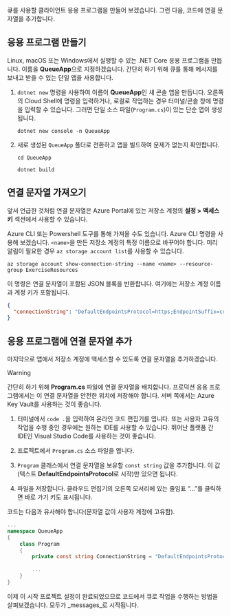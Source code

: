 큐를 사용할 클라이언트 응용 프로그램을 만들어 보겠습니다. 그런 다음, 코드에 연결 문자열을 추가합니다.

## <a name="create-the-application"></a>응용 프로그램 만들기

Linux, macOS 또는 Windows에서 실행할 수 있는 .NET Core 응용 프로그램을 만듭니다. 이름을 **QueueApp**으로 지정하겠습니다. 간단히 하기 위해 큐를 통해 메시지를 보내고 받을 수 있는 단일 앱을 사용합니다.

1. `dotnet new` 명령을 사용하여 이름이 **QueueApp**인 새 콘솔 앱을 만듭니다. 오른쪽의 Cloud Shell에 명령을 입력하거나, 로컬로 작업하는 경우 터미널/콘솔 창에 명령을 입력할 수 있습니다. 그러면 단일 소스 파일(`Program.cs`)이 있는 단순 앱이 생성됩니다.

    ```azurecli
    dotnet new console -n QueueApp
    ```

2. 새로 생성된 `QueueApp` 폴더로 전환하고 앱을 빌드하여 문제가 없는지 확인합니다.

    ```azurecli
    cd QueueApp
    ```

    ```azurecli
    dotnet build
    ```

## <a name="get-your-connection-string"></a>연결 문자열 가져오기

앞서 언급한 것처럼 연결 문자열은 Azure Portal에 있는 저장소 계정의 **설정 > 액세스 키** 섹션에서 사용할 수 있습니다.

Azure CLI 또는 Powershell 도구를 통해 가져올 수도 있습니다. Azure CLI 명령을 사용해 보겠습니다. `<name>`을 만든 저장소 계정의 특정 이름으로 바꾸어야 합니다. 미리 알림이 필요한 경우 `az storage account list`를 사용할 수 있습니다.

```azurecli
az storage account show-connection-string --name <name> --resource-group ExerciseResources
```

이 명령은 연결 문자열이 포함된 JSON 블록을 반환합니다. 여기에는 저장소 계정 이름과 계정 키가 포함됩니다.

```json
{
  "connectionString": "DefaultEndpointsProtocol=https;EndpointSuffix=core.windows.net;AccountName=<name>;AccountKey=vyw6aKz2PtSAgQ4ljJQgJFgxbCETdXt39ZyYQ5fLqoBJj/gT+43TbrhoVco7Rqj/AAJVlvFORRfnYqGHiX9QcQ=="
}
```

## <a name="add-the-connection-string-to-the-application"></a>응용 프로그램에 연결 문자열 추가

마지막으로 앱에서 저장소 계정에 액세스할 수 있도록 연결 문자열을 추가하겠습니다.

> [!WARNING]
> 간단히 하기 위해 **Program.cs** 파일에 연결 문자열을 배치합니다. 프로덕션 응용 프로그램에서는 이 연결 문자열을 안전한 위치에 저장해야 합니다. 서버 쪽에서는 Azure Key Vault를 사용하는 것이 좋습니다.

1. 터미널에서 `code .`을 입력하여 온라인 코드 편집기를 엽니다. 또는 사용자 고유의 작업을 수행 중인 경우에는 원하는 IDE를 사용할 수 있습니다. 뛰어난 플랫폼 간 IDE인 Visual Studio Code를 사용하는 것이 좋습니다.

2. 프로젝트에서 `Program.cs` 소스 파일을 엽니다.

3. `Program` 클래스에서 연결 문자열을 보유할 `const string` 값을 추가합니다. 이 값(텍스트 **DefaultEndpointsProtocol**로 시작)만 있으면 됩니다.

4. 파일을 저장합니다. 클라우드 편집기의 오른쪽 모서리에 있는 줄임표 “...”를 클릭하면 바로 가기 키도 표시됩니다.

코드는 다음과 유사해야 합니다(문자열 값이 사용자 계정에 고유함).

```csharp
...
namespace QueueApp
{
    class Program
    {
        private const string ConnectionString = "DefaultEndpointsProtocol=https; ...";
        
        ...
    }
}
```

이제 이 시작 프로젝트 설정이 완료되었으므로 코드에서 큐로 작업을 수행하는 방법을 살펴보겠습니다. 모두가 _messages_로 시작됩니다.